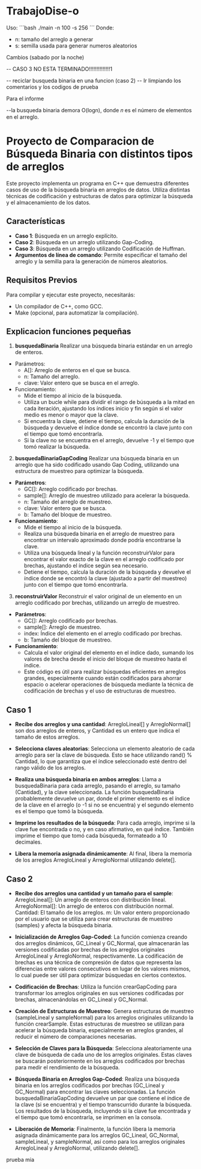# TrabajoDise-o

Uso:
´´´bash
./main -n 100 -s 256
´´´
Donde:
- n: tamaño del arreglo a generar
- s: semilla usada para generar numeros aleatorios


Cambios (sabado por la noche)

-- CASO 3 NO ESTA TERMINADO!!!!!!!!!!!!!!1

-- reciclar busqueda binaria en una funcion (caso 2)
-- Ir limpiando los comentarios y los codigos de prueba


Para el informe

--la busqueda binaria demora O(logn), donde 𝑛 es el número de elementos en el arreglo.









# Proyecto de Comparacion de Búsqueda Binaria con distintos tipos de arreglos

Este proyecto implementa un programa en C++ que demuestra diferentes casos de uso de la búsqueda binaria en arreglos de datos. Utiliza distintas técnicas de codificación y estructuras de datos para optimizar la búsqueda y el almacenamiento de los datos.

## Características

- **Caso 1**: Búsqueda en un arreglo explícito.
- **Caso 2**: Búsqueda en un arreglo utilizando Gap-Coding.
- **Caso 3**: Búsqueda en un arreglo utilizando Codificación de Huffman.
- **Argumentos de línea de comando**: Permite especificar el tamaño del arreglo y la semilla para la generación de números aleatorios.

## Requisitos Previos

Para compilar y ejecutar este proyecto, necesitarás:

- Un compilador de C++, como GCC.
- Make (opcional, para automatizar la compilación).


## Explicacion funciones pequeñas

1. **busquedaBinaria**
Realizar una búsqueda binaria estándar en un arreglo de enteros.
- Parámetros:
    - A[]: Arreglo de enteros en el que se busca.
    - n: Tamaño del arreglo.
    - clave: Valor entero que se busca en el arreglo.
- Funcionamiento:
    - Mide el tiempo al inicio de la búsqueda.
    - Utiliza un bucle while para dividir el rango de búsqueda a la mitad en cada iteración, ajustando los índices inicio y fin según si el valor medio es menor o mayor que la clave.
    - Si encuentra la clave, detiene el tiempo, calcula la duración de la búsqueda y devuelve el índice donde se encontró la clave junto con el tiempo que tomó encontrarla.
    - Si la clave no se encuentra en el arreglo, devuelve -1 y el tiempo que tomó realizar la búsqueda.

2. **busquedaBinariaGapCoding**
Realizar una búsqueda binaria en un arreglo que ha sido codificado usando Gap Coding, utilizando una estructura de muestreo para optimizar la búsqueda.
- **Parámetros**:
    - GC[]: Arreglo codificado por brechas.
    - sample[]: Arreglo de muestreo utilizado para acelerar la búsqueda.
    - n: Tamaño del arreglo de muestreo.
    - clave: Valor entero que se busca.
    - b: Tamaño del bloque de muestreo.
- **Funcionamiento**:
    - Mide el tiempo al inicio de la búsqueda.
    - Realiza una búsqueda binaria en el arreglo de muestreo para encontrar un intervalo aproximado donde podría encontrarse la clave.
    - Utiliza una búsqueda lineal y la función reconstruirValor para encontrar el valor exacto de la clave en el arreglo codificado por brechas, ajustando el índice según sea necesario.
    - Detiene el tiempo, calcula la duración de la búsqueda y devuelve el índice donde se encontró la clave (ajustado a partir del muestreo) junto con el tiempo que tomó encontrarla.

3. **reconstruirValor**
Reconstruir el valor original de un elemento en un arreglo codificado por brechas, utilizando un arreglo de muestreo.
- **Parámetros**:
    - GC[]: Arreglo codificado por brechas.
    - sample[]: Arreglo de muestreo.
    - index: Índice del elemento en el arreglo codificado por brechas.
    - b: Tamaño del bloque de muestreo.
- **Funcionamiento**:
    - Calcula el valor original del elemento en el índice dado, sumando los valores de brecha desde el inicio del bloque de muestreo hasta el índice.
    - Este código es útil para realizar búsquedas eficientes en arreglos grandes, especialmente cuando están codificados para ahorrar espacio o acelerar operaciones de búsqueda mediante la técnica de codificación de brechas y el uso de estructuras de muestreo.












## Caso 1

- **Recibe dos arreglos y una cantidad**: ArregloLineal[] y ArregloNormal[] son dos arreglos de enteros, y Cantidad es un entero que indica el tamaño de estos arreglos.

- **Selecciona claves aleatorias**: Selecciona un elemento aleatorio de cada arreglo para ser la clave de búsqueda. Esto se hace utilizando rand() % Cantidad, lo que garantiza que el índice seleccionado esté dentro del rango válido de los arreglos.

- **Realiza una búsqueda binaria en ambos arreglos**: Llama a busquedaBinaria para cada arreglo, pasando el arreglo, su tamaño (Cantidad), y la clave seleccionada. La función busquedaBinaria probablemente devuelve un par, donde el primer elemento es el índice de la clave en el arreglo (o -1 si no se encuentra) y el segundo elemento es el tiempo que tomó la búsqueda.

- **Imprime los resultados de la búsqueda**: Para cada arreglo, imprime si la clave fue encontrada o no, y en caso afirmativo, en qué índice. También imprime el tiempo que tomó cada búsqueda, formateado a 10 decimales.

- **Libera la memoria asignada dinámicamente**: Al final, libera la memoria de los arreglos ArregloLineal y ArregloNormal utilizando delete[].

## Caso 2

- **Recibe dos arreglos una cantidad y un tamaño para el sample**: 
ArregloLineal[]: Un arreglo de enteros con distribución lineal.
ArregloNormal[]: Un arreglo de enteros con distribución normal.
Cantidad: El tamaño de los arreglos.
m: Un valor entero proporcionado por el usuario que se utiliza para crear estructuras de muestreo (samples) y afecta la búsqueda binaria.

- **Inicialización de Arreglos Gap-Coded**: La función comienza creando dos arreglos dinámicos, GC_Lineal y GC_Normal, que almacenarán las versiones codificadas por brechas de los arreglos originales ArregloLineal y ArregloNormal, respectivamente. La codificación de brechas es una técnica de compresión de datos que representa las diferencias entre valores consecutivos en lugar de los valores mismos, lo cual puede ser útil para optimizar búsquedas en ciertos contextos.

- **Codificación de Brechas**: Utiliza la función crearGapCoding para transformar los arreglos originales en sus versiones codificadas por brechas, almacenándolas en GC_Lineal y GC_Normal.

- **Creación de Estructuras de Muestreo**: Genera estructuras de muestreo (sampleLineal y sampleNormal) para los arreglos originales utilizando la función crearSample. Estas estructuras de muestreo se utilizan para acelerar la búsqueda binaria, especialmente en arreglos grandes, al reducir el número de comparaciones necesarias.

- **Selección de Claves para la Búsqueda**: Selecciona aleatoriamente una clave de búsqueda de cada uno de los arreglos originales. Estas claves se buscarán posteriormente en los arreglos codificados por brechas para medir el rendimiento de la búsqueda.

- **Búsqueda Binaria en Arreglos Gap-Coded**: Realiza una búsqueda binaria en los arreglos codificados por brechas (GC_Lineal y GC_Normal) para encontrar las claves seleccionadas. La función busquedaBinariaGapCoding devuelve un par que contiene el índice de la clave (si se encuentra) y el tiempo transcurrido durante la búsqueda. Los resultados de la búsqueda, incluyendo si la clave fue encontrada y el tiempo que tomó encontrarla, se imprimen en la consola.

- **Liberación de Memoria**: Finalmente, la función libera la memoria asignada dinámicamente para los arreglos GC_Lineal, GC_Normal, sampleLineal, y sampleNormal, así como para los arreglos originales ArregloLineal y ArregloNormal, utilizando delete[].


prueba mia